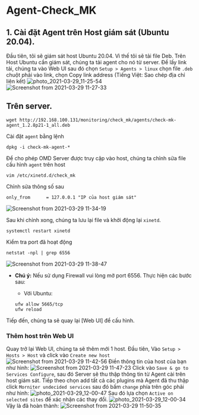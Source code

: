 # Agent-Check_MK
## 1. Cài đặt Agent trên Host giám sát (Ubuntu 20.04).
Đầu tiên, tôi sẽ giám sát host Ubuntu 20.04. Vì thế tôi sẽ tải file Deb. Trên Host Ubuntu cần giám sát, chúng ta tải agent cho nó từ server. Để lấy link tải, chúng ta vào Web UI sau đó chọn `Setup > Agents > linux` chọn file `.deb` chuột phải vào link, chọn Copy link address (Tiếng Việt: Sao chép địa chỉ liên kết)
![photo_2021-03-29_11-25-54](https://user-images.githubusercontent.com/71110126/112786971-a8140f80-9081-11eb-8b17-28dc6f0f260d.png)
![Screenshot from 2021-03-29 11-27-33](https://user-images.githubusercontent.com/71110126/112787026-c8dc6500-9081-11eb-8a12-d122762debf3.png)

## Trên server.
```
wget http://192.168.100.131/monitoring/check_mk/agents/check-mk-agent_1.2.8p21-1_all.deb
```

Cài đặt `agent` bằng lệnh

```
dpkg -i check-mk-agent-*
```

Để cho phép OMD Server được truy cập vào host, chúng ta chỉnh sửa file cấu hình `agent` trên host

```
vim /etc/xinetd.d/check_mk
```
Chỉnh sửa thông số sau
```
only_from      = 127.0.0.1 "IP của host giám sát"
```
![Screenshot from 2021-03-29 11-34-19](https://user-images.githubusercontent.com/71110126/112787538-f1189380-9082-11eb-8156-cc2285a1cb63.png)

Sau khi chỉnh xong, chúng ta lưu lại file và khởi động lại `xinetd`.

```
systemctl restart xinetd
```

Kiểm tra port đã hoạt động

```
netstat -npl | grep 6556
```
![Screenshot from 2021-03-29 11-38-47](https://user-images.githubusercontent.com/71110126/112787721-5a98a200-9083-11eb-9aae-963e37e3ebe0.png)
- **Chú ý:** Nếu sử dụng Firewall vui lòng mở port 6556. Thực hiện các bước sau:

	- Với Ubuntu:
	
	```
	ufw allow 5665/tcp
	ufw reload
	```
	
Tiếp đến, chúng ta sẽ quay lại [Web UI] để cấu hình.
### Thêm host trên Web UI
Quay trở lại Web UI, chúng ta sẽ thêm mới 1 host. Đầu tiên, Vào `Setup > Hosts > Host` và click vào `Create new host`
![Screenshot from 2021-03-29 11-42-56](https://user-images.githubusercontent.com/71110126/112788031-270a4780-9084-11eb-9829-fb7b9c00730c.png)
Điền thông tin của host của bạn như hình:
![Screenshot from 2021-03-29 11-47-23](https://user-images.githubusercontent.com/71110126/112788215-8ff1bf80-9084-11eb-8db3-9ccb65bf932b.png)
Click vào `Save & go to Services Configure`, sau đó Server sẽ thu thập thông tin từ Agent cài trên host giám sát.
Tiếp theo chọn add tất cả các plugins mà Agent đã thu thập click `Morniter undecided services` sau đó bấm `change` phía trên góc phải như hình:
![photo_2021-03-29_12-00-47](https://user-images.githubusercontent.com/71110126/112789140-997c2700-9086-11eb-95bc-bee9e6bb561a.png)
Sau đó lựa chọn `Active on selected sites` để xác nhận các thay đổi.
![photo_2021-03-29_12-00-34](https://user-images.githubusercontent.com/71110126/112798596-4eb6db00-9097-11eb-8dd8-40c45aec90f0.png)
Vậy là đã hoàn thành:
![Screenshot from 2021-03-29 11-50-35](https://user-images.githubusercontent.com/71110126/112798623-5bd3ca00-9097-11eb-98a3-45aa1c5d4033.png)

